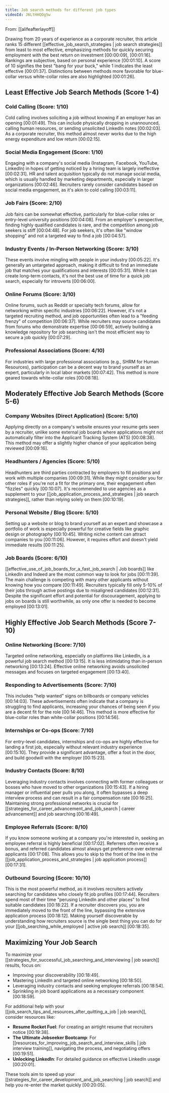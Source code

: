 ```yaml
---
title: Job search methods for different job types
videoId: J6LtHHQOg5w
---
```


From: [[alifeafterlayoff]] <br/> 

Drawing from 20 years of experience as a corporate recruiter, this article ranks 15 different [[effective_job_search_strategies | job search strategies]] from least to most effective, emphasizing methods for quickly securing employment with the best return on investment <a class="yt-timestamp" data-t="00:00:09">[00:00:09]</a>, <a class="yt-timestamp" data-t="00:01:16">[00:01:16]</a>. Rankings are subjective, based on personal experience <a class="yt-timestamp" data-t="00:01:10">[00:01:10]</a>. A score of 10 signifies the best "bang for your buck," while 1 indicates the least effective <a class="yt-timestamp" data-t="00:01:37">[00:01:37]</a>. Distinctions between methods more favorable for blue-collar versus white-collar roles are also highlighted <a class="yt-timestamp" data-t="00:01:26">[00:01:26]</a>.

## Least Effective Job Search Methods (Score 1-4)

### Cold Calling (Score: 1/10)
Cold calling involves soliciting a job without knowing if an employer has an opening <a class="yt-timestamp" data-t="00:01:49">[00:01:49]</a>. This can include physically dropping in unannounced, calling human resources, or sending unsolicited LinkedIn notes <a class="yt-timestamp" data-t="00:02:03">[00:02:03]</a>. As a corporate recruiter, this method almost never works due to the high energy expenditure and low return <a class="yt-timestamp" data-t="00:02:15">[00:02:15]</a>.

### Social Media Engagement (Score: 1/10)
Engaging with a company's social media (Instagram, Facebook, YouTube, LinkedIn) in hopes of getting noticed by a hiring team is largely ineffective <a class="yt-timestamp" data-t="00:02:31">[00:02:31]</a>. HR and talent acquisition typically do not manage social media, which is usually handled by marketing departments, especially in larger organizations <a class="yt-timestamp" data-t="00:02:46">[00:02:46]</a>. Recruiters rarely consider candidates based on social media engagement, as it's akin to cold calling <a class="yt-timestamp" data-t="00:03:11">[00:03:11]</a>.

### Job Fairs (Score: 2/10)
Job fairs can be somewhat effective, particularly for blue-collar roles or entry-level university positions <a class="yt-timestamp" data-t="00:04:08">[00:04:08]</a>. From an employer's perspective, finding highly qualified candidates is rare, and the competition among job seekers is stiff <a class="yt-timestamp" data-t="00:04:48">[00:04:48]</a>. For job seekers, it's often like "window shopping" and not a targeted way to find a job <a class="yt-timestamp" data-t="00:04:57">[00:04:57]</a>.

### Industry Events / In-Person Networking (Score: 3/10)
These events involve mingling with people in your industry <a class="yt-timestamp" data-t="00:05:22">[00:05:22]</a>. It's generally an untargeted approach, making it difficult to find an immediate job that matches your qualifications and interests <a class="yt-timestamp" data-t="00:05:31">[00:05:31]</a>. While it can create long-term contacts, it's not the best use of time for a quick job search, especially for introverts <a class="yt-timestamp" data-t="00:06:00">[00:06:00]</a>.

### Online Forums (Score: 3/10)
Online forums, such as Reddit or specialty tech forums, allow for networking within specific industries <a class="yt-timestamp" data-t="00:06:22">[00:06:22]</a>. However, it's not a targeted recruiting method, and job opportunities often lead to a "feeding frenzy" of competition <a class="yt-timestamp" data-t="00:06:37">[00:06:37]</a>. While recruiters may source candidates from forums who demonstrate expertise <a class="yt-timestamp" data-t="00:06:59">[00:06:59]</a>, actively building a knowledge repository for job searching isn't the most efficient way to secure a job quickly <a class="yt-timestamp" data-t="00:07:29">[00:07:29]</a>.

### Professional Associations (Score: 4/10)
For industries with large professional associations (e.g., SHRM for Human Resources), participation can be a decent way to brand yourself as an expert, particularly in local labor markets <a class="yt-timestamp" data-t="00:07:42">[00:07:42]</a>. This method is more geared towards white-collar roles <a class="yt-timestamp" data-t="00:08:18">[00:08:18]</a>.

## Moderately Effective Job Search Methods (Score 5-6)

### Company Websites (Direct Application) (Score: 5/10)
Applying directly on a company's website ensures your resume gets seen by a recruiter, unlike some external job boards where applications might not automatically filter into the Applicant Tracking System (ATS) <a class="yt-timestamp" data-t="00:08:38">[00:08:38]</a>. This method may offer a slightly higher chance of your application being reviewed <a class="yt-timestamp" data-t="00:09:16">[00:09:16]</a>.

### Headhunters / Agencies (Score: 5/10)
Headhunters are third parties contracted by employers to fill positions and work with multiple companies <a class="yt-timestamp" data-t="00:09:31">[00:09:31]</a>. While they might consider you for other roles if you're not a fit for the primary one, their engagement often "fizzles" quickly <a class="yt-timestamp" data-t="00:10:07">[00:10:07]</a>. It's recommended to use agencies as a supplement to your [[job_application_process_and_strategies | job search strategies]], rather than relying solely on them <a class="yt-timestamp" data-t="00:10:19">[00:10:19]</a>.

### Personal Website / Blog (Score: 5/10)
Setting up a website or blog to brand yourself as an expert and showcase a portfolio of work is especially powerful for creative fields like graphic design or photography <a class="yt-timestamp" data-t="00:10:45">[00:10:45]</a>. Writing niche content can attract companies to you <a class="yt-timestamp" data-t="00:11:06">[00:11:06]</a>. However, it requires effort and doesn't yield immediate results <a class="yt-timestamp" data-t="00:11:25">[00:11:25]</a>.

### Job Boards (Score: 6/10)
[[effective_use_of_job_boards_for_a_fast_job_search | Job boards]] like LinkedIn and Indeed are the most common way to look for jobs <a class="yt-timestamp" data-t="00:11:39">[00:11:39]</a>. The main challenge is competing with many other applicants without knowing how you compare <a class="yt-timestamp" data-t="00:11:49">[00:11:49]</a>. Recruiters typically fill only 5-10% of their jobs through active postings due to misaligned candidates <a class="yt-timestamp" data-t="00:12:31">[00:12:31]</a>. Despite the significant effort and potential for discouragement, applying to jobs on boards is still worthwhile, as only one offer is needed to become employed <a class="yt-timestamp" data-t="00:13:01">[00:13:01]</a>.

## Highly Effective Job Search Methods (Score 7-10)

### Online Networking (Score: 7/10)
Targeted online networking, especially on platforms like LinkedIn, is a powerful job search method <a class="yt-timestamp" data-t="00:13:15">[00:13:15]</a>. It is less intimidating than in-person networking <a class="yt-timestamp" data-t="00:13:24">[00:13:24]</a>. Effective online networking avoids unsolicited messages and focuses on targeted engagement <a class="yt-timestamp" data-t="00:13:40">[00:13:40]</a>.

### Responding to Advertisements (Score: 7/10)
This includes "help wanted" signs on billboards or company vehicles <a class="yt-timestamp" data-t="00:14:03">[00:14:03]</a>. These advertisements often indicate that a company is struggling to find applicants, increasing your chances of being seen if you are a decent fit for the role <a class="yt-timestamp" data-t="00:14:46">[00:14:46]</a>. This method is more effective for blue-collar roles than white-collar positions <a class="yt-timestamp" data-t="00:14:56">[00:14:56]</a>.

### Internships or Co-ops (Score: 7/10)
For entry-level candidates, internships and co-ops are highly effective for landing a first job, especially without relevant industry experience <a class="yt-timestamp" data-t="00:15:10">[00:15:10]</a>. They provide a significant advantage, offer a foot in the door, and build goodwill with the employer <a class="yt-timestamp" data-t="00:15:23">[00:15:23]</a>.

### Industry Contacts (Score: 8/10)
Leveraging industry contacts involves connecting with former colleagues or bosses who have moved to other organizations <a class="yt-timestamp" data-t="00:15:43">[00:15:43]</a>. If a hiring manager or influential peer pulls you along, it often bypasses a deep interview process and can result in a fair compensation rate <a class="yt-timestamp" data-t="00:16:25">[00:16:25]</a>. Maintaining strong professional networks is crucial for [[strategies_for_career_advancement_and_job_search | career advancement]] and job searching <a class="yt-timestamp" data-t="00:16:49">[00:16:49]</a>.

### Employee Referrals (Score: 8/10)
If you know someone working at a company you're interested in, seeking an employee referral is highly beneficial <a class="yt-timestamp" data-t="00:17:02">[00:17:02]</a>. Referrers often receive a bonus, and referred candidates almost always get preference over external applicants <a class="yt-timestamp" data-t="00:17:08">[00:17:08]</a>. This allows you to skip to the front of the line in the [[job_application_process_and_strategies | job application process]] <a class="yt-timestamp" data-t="00:17:31">[00:17:31]</a>.

### Outbound Sourcing (Score: 10/10)
This is the most powerful method, as it involves recruiters actively searching for candidates who closely fit job profiles <a class="yt-timestamp" data-t="00:17:44">[00:17:44]</a>. Recruiters spend most of their time "perusing LinkedIn and other places" to find suitable candidates <a class="yt-timestamp" data-t="00:18:22">[00:18:22]</a>. If a recruiter discovers you, you are immediately moved to the front of the line, bypassing the extensive application process <a class="yt-timestamp" data-t="00:18:12">[00:18:12]</a>. Making yourself discoverable by understanding how recruiters source is the single best thing you can do for your [[job_searching_while_employed | active job search]] <a class="yt-timestamp" data-t="00:18:35">[00:18:35]</a>.

## Maximizing Your Job Search

To maximize your [[strategies_for_successful_job_searching_and_interviewing | job search]] results, focus on:
*   Improving your discoverability <a class="yt-timestamp" data-t="00:18:49">[00:18:49]</a>.
*   Mastering LinkedIn and targeted online networking <a class="yt-timestamp" data-t="00:18:50">[00:18:50]</a>.
*   Leveraging industry contacts and seeking employee referrals <a class="yt-timestamp" data-t="00:18:54">[00:18:54]</a>.
*   Sprinkling in job board applications as a necessary component <a class="yt-timestamp" data-t="00:18:59">[00:18:59]</a>.

For additional help with your [[job_search_tips_and_resources_after_quitting_a_job | job search]], consider resources like:
*   **Resume Rocket Fuel**: For creating an airtight resume that recruiters notice <a class="yt-timestamp" data-t="00:19:38">[00:19:38]</a>.
*   **The Ultimate Jobseeker Bootcamp**: For [[resources_for_improving_job_search_and_interview_skills | job interview training]], navigating the process, and negotiating offers <a class="yt-timestamp" data-t="00:19:51">[00:19:51]</a>.
*   **Unlocking LinkedIn**: For detailed guidance on effective LinkedIn usage <a class="yt-timestamp" data-t="00:20:01">[00:20:01]</a>.

These tools aim to speed up your [[strategies_for_career_development_and_job_searching | job search]] and help you re-enter the market quickly <a class="yt-timestamp" data-t="00:20:05">[00:20:05]</a>.